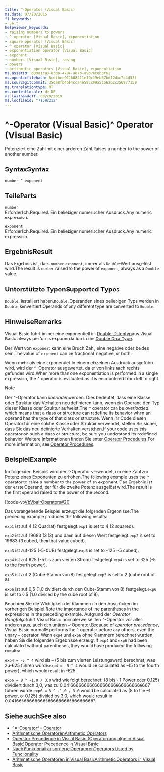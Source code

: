 ```yaml
---
title: ^-Operator (Visual Basic)
ms.date: 07/20/2015
f1_keywords:
- vb.^
helpviewer_keywords:
- raising numbers to powers
- ^ operator [Visual Basic], exponentiation
- square operator [Visual Basic]
- ^ operator [Visual Basic]
- exponentiation operator [Visual Basic]
- exponent
- numbers [Visual Basic], rasing
- powers
- arithmetic operators [Visual Basic], exponentiation
ms.assetid: d89a1ca8-83da-4784-a87b-a9d7dceb3f62
ms.openlocfilehash: 8cdfbec917608211e19c39eb37bd12dbc7c4d33f
ms.sourcegitcommit: 35da8fb45b4cca4e59cc99a5c56262c356977159
ms.translationtype: MT
ms.contentlocale: de-DE
ms.lasthandoff: 09/28/2019
ms.locfileid: "71592212"
---
```

# <a name="-operator-visual-basic"></a><span data-ttu-id="79b36-102">^-Operator (Visual Basic)</span><span class="sxs-lookup"><span data-stu-id="79b36-102">^ Operator (Visual Basic)</span></span>

<span data-ttu-id="79b36-103">Potenziert eine Zahl mit einer anderen Zahl.</span><span class="sxs-lookup"><span data-stu-id="79b36-103">Raises a number to the power of another number.</span></span>

## <a name="syntax"></a><span data-ttu-id="79b36-104">Syntax</span><span class="sxs-lookup"><span data-stu-id="79b36-104">Syntax</span></span>

```vb
number ^ exponent
```

## <a name="parts"></a><span data-ttu-id="79b36-105">Teile</span><span class="sxs-lookup"><span data-stu-id="79b36-105">Parts</span></span>

`number`\
<span data-ttu-id="79b36-106">Erforderlich.</span><span class="sxs-lookup"><span data-stu-id="79b36-106">Required.</span></span> <span data-ttu-id="79b36-107">Ein beliebiger numerischer Ausdruck.</span><span class="sxs-lookup"><span data-stu-id="79b36-107">Any numeric expression.</span></span>

`exponent`\
<span data-ttu-id="79b36-108">Erforderlich.</span><span class="sxs-lookup"><span data-stu-id="79b36-108">Required.</span></span> <span data-ttu-id="79b36-109">Ein beliebiger numerischer Ausdruck.</span><span class="sxs-lookup"><span data-stu-id="79b36-109">Any numeric expression.</span></span>

## <a name="result"></a><span data-ttu-id="79b36-110">Ergebnis</span><span class="sxs-lookup"><span data-stu-id="79b36-110">Result</span></span>

<span data-ttu-id="79b36-111">Das Ergebnis ist, dass `number` `exponent`, immer als `Double`-Wert ausgelöst wird.</span><span class="sxs-lookup"><span data-stu-id="79b36-111">The result is `number` raised to the power of `exponent`, always as a `Double` value.</span></span>

## <a name="supported-types"></a><span data-ttu-id="79b36-112">Unterstützte Typen</span><span class="sxs-lookup"><span data-stu-id="79b36-112">Supported Types</span></span>

<span data-ttu-id="79b36-113">`Double`. installiert haben.</span><span class="sxs-lookup"><span data-stu-id="79b36-113">`Double`.</span></span> <span data-ttu-id="79b36-114">Operanden eines beliebigen Typs werden in `Double` konvertiert.</span><span class="sxs-lookup"><span data-stu-id="79b36-114">Operands of any different type are converted to `Double`.</span></span>

## <a name="remarks"></a><span data-ttu-id="79b36-115">Hinweise</span><span class="sxs-lookup"><span data-stu-id="79b36-115">Remarks</span></span>

<span data-ttu-id="79b36-116">Visual Basic führt immer eine exponentiell im [Double-Datentyp](../../../visual-basic/language-reference/data-types/double-data-type.md)aus.</span><span class="sxs-lookup"><span data-stu-id="79b36-116">Visual Basic always performs exponentiation in the [Double Data Type](../../../visual-basic/language-reference/data-types/double-data-type.md).</span></span>

<span data-ttu-id="79b36-117">Der Wert von `exponent` kann eine Bruch Zahl, eine negative oder beides sein.</span><span class="sxs-lookup"><span data-stu-id="79b36-117">The value of `exponent` can be fractional, negative, or both.</span></span>

<span data-ttu-id="79b36-118">Wenn mehr als eine exponentiell in einem einzelnen Ausdruck ausgeführt wird, wird der `^`-Operator ausgewertet, da er von links nach rechts gefunden wird.</span><span class="sxs-lookup"><span data-stu-id="79b36-118">When more than one exponentiation is performed in a single expression, the `^` operator is evaluated as it is encountered from left to right.</span></span>

> [!NOTE]
> <span data-ttu-id="79b36-119">Der `^`-Operator kann *überladen*werden. Dies bedeutet, dass eine Klasse oder Struktur das Verhalten neu definieren kann, wenn ein Operand den Typ dieser Klasse oder Struktur aufweist.</span><span class="sxs-lookup"><span data-stu-id="79b36-119">The `^` operator can be *overloaded*, which means that a class or structure can redefine its behavior when an operand has the type of that class or structure.</span></span> <span data-ttu-id="79b36-120">Wenn Ihr Code diesen Operator für eine solche Klasse oder Struktur verwendet, stellen Sie sicher, dass Sie das neu definierte Verhalten verstehen.</span><span class="sxs-lookup"><span data-stu-id="79b36-120">If your code uses this operator on such a class or structure, be sure you understand its redefined behavior.</span></span> <span data-ttu-id="79b36-121">Weitere Informationen finden Sie unter [Operator Procedures](../../../visual-basic/programming-guide/language-features/procedures/operator-procedures.md).</span><span class="sxs-lookup"><span data-stu-id="79b36-121">For more information, see [Operator Procedures](../../../visual-basic/programming-guide/language-features/procedures/operator-procedures.md).</span></span>

## <a name="example"></a><span data-ttu-id="79b36-122">Beispiel</span><span class="sxs-lookup"><span data-stu-id="79b36-122">Example</span></span>

<span data-ttu-id="79b36-123">Im folgenden Beispiel wird der `^`-Operator verwendet, um eine Zahl zur Potenz eines Exponenten zu erhöhen.</span><span class="sxs-lookup"><span data-stu-id="79b36-123">The following example uses the `^` operator to raise a number to the power of an exponent.</span></span> <span data-ttu-id="79b36-124">Das Ergebnis ist der erste Operand, der für die zweite Potenz ausgelöst wird.</span><span class="sxs-lookup"><span data-stu-id="79b36-124">The result is the first operand raised to the power of the second.</span></span>

[!code-vb[VbVbalrOperators#20](~/samples/snippets/visualbasic/VS_Snippets_VBCSharp/VbVbalrOperators/VB/Class1.vb#20)]

<span data-ttu-id="79b36-125">Das vorangehende Beispiel erzeugt die folgenden Ergebnisse:</span><span class="sxs-lookup"><span data-stu-id="79b36-125">The preceding example produces the following results:</span></span>

<span data-ttu-id="79b36-126">`exp1` ist auf 4 (2 Quadrat) festgelegt.</span><span class="sxs-lookup"><span data-stu-id="79b36-126">`exp1` is set to 4 (2 squared).</span></span>

<span data-ttu-id="79b36-127">`exp2` ist auf 19683 (3 (3) und dann auf diesen Wert festgelegt.</span><span class="sxs-lookup"><span data-stu-id="79b36-127">`exp2` is set to 19683 (3 cubed, then that value cubed).</span></span>

<span data-ttu-id="79b36-128">`exp3` ist auf-125 (-5-CUB) festgelegt.</span><span class="sxs-lookup"><span data-stu-id="79b36-128">`exp3` is set to -125 (-5 cubed).</span></span>

<span data-ttu-id="79b36-129">`exp4` ist auf 625 (-5 bis zum vierten Strom) festgelegt.</span><span class="sxs-lookup"><span data-stu-id="79b36-129">`exp4` is set to 625 (-5 to the fourth power).</span></span>

<span data-ttu-id="79b36-130">`exp5` ist auf 2 (Cube-Stamm von 8) festgelegt.</span><span class="sxs-lookup"><span data-stu-id="79b36-130">`exp5` is set to 2 (cube root of 8).</span></span>

<span data-ttu-id="79b36-131">`exp6` ist auf 0,5 (1,0 dividiert durch den Cube-Stamm von 8) festgelegt.</span><span class="sxs-lookup"><span data-stu-id="79b36-131">`exp6` is set to 0.5 (1.0 divided by the cube root of 8).</span></span>

<span data-ttu-id="79b36-132">Beachten Sie die Wichtigkeit der Klammern in den Ausdrücken im vorherigen Beispiel.</span><span class="sxs-lookup"><span data-stu-id="79b36-132">Note the importance of the parentheses in the expressions in the preceding example.</span></span> <span data-ttu-id="79b36-133">Aufgrund der *Operator Rangfolge*führt Visual Basic normalerweise den `^`-Operator vor allen anderen aus, auch den unären `–`-Operator.</span><span class="sxs-lookup"><span data-stu-id="79b36-133">Because of *operator precedence*, Visual Basic normally performs the `^` operator before any others, even the unary `–` operator.</span></span> <span data-ttu-id="79b36-134">Wenn `exp4` und `exp6` ohne Klammern berechnet wurden, haben Sie die folgenden Ergebnisse erzeugt:</span><span class="sxs-lookup"><span data-stu-id="79b36-134">If `exp4` and `exp6` had been calculated without parentheses, they would have produced the following results:</span></span>

<span data-ttu-id="79b36-135">`exp4 = -5 ^ 4` wird als – (5 bis zum vierten Leistungswert) berechnet, was zu-625 führen würde.</span><span class="sxs-lookup"><span data-stu-id="79b36-135">`exp4 = -5 ^ 4` would be calculated as –(5 to the fourth power), which would result in -625.</span></span>

<span data-ttu-id="79b36-136">`exp6 = 8 ^ -1.0 / 3.0` wird wie folgt berechnet: (8 bis – 1 Power oder 0,125) dividiert durch 3,0, was zu 0.041666666666666666666666666666667 führen würde.</span><span class="sxs-lookup"><span data-stu-id="79b36-136">`exp6 = 8 ^ -1.0 / 3.0` would be calculated as (8 to the –1 power, or 0.125) divided by 3.0, which would result in 0.041666666666666666666666666666667.</span></span>

## <a name="see-also"></a><span data-ttu-id="79b36-137">Siehe auch</span><span class="sxs-lookup"><span data-stu-id="79b36-137">See also</span></span>

- [<span data-ttu-id="79b36-138">^=-Operator</span><span class="sxs-lookup"><span data-stu-id="79b36-138">^= Operator</span></span>](../../../visual-basic/language-reference/operators/exponentiation-assignment-operator.md)
- [<span data-ttu-id="79b36-139">Arithmetische Operatoren</span><span class="sxs-lookup"><span data-stu-id="79b36-139">Arithmetic Operators</span></span>](../../../visual-basic/language-reference/operators/arithmetic-operators.md)
- [<span data-ttu-id="79b36-140">Operator Precedence in Visual Basic (Operatorrangfolge in Visual Basic)</span><span class="sxs-lookup"><span data-stu-id="79b36-140">Operator Precedence in Visual Basic</span></span>](../../../visual-basic/language-reference/operators/operator-precedence.md)
- [<span data-ttu-id="79b36-141">Nach Funktionalität sortierte Operatoren</span><span class="sxs-lookup"><span data-stu-id="79b36-141">Operators Listed by Functionality</span></span>](../../../visual-basic/language-reference/operators/operators-listed-by-functionality.md)
- [<span data-ttu-id="79b36-142">Arithmetische Operatoren in Visual Basic</span><span class="sxs-lookup"><span data-stu-id="79b36-142">Arithmetic Operators in Visual Basic</span></span>](../../../visual-basic/programming-guide/language-features/operators-and-expressions/arithmetic-operators.md)

